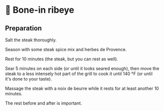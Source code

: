# 🥩 Bone-in ribeye

## Preparation

Salt the steak thoroughly.

Season with some steak spice mix and herbes de Provence.

Rest for 10 minutes (the steak, but you can rest as well).

Sear 5 minutes on each side (or until it looks seared enough), then move
the steak to a less intensely hot part of the grill to cook it until
140 °F (or until it's done to your taste).

Massage the steak with a noix de beurre while it rests for at least
another 10 minutes.

The rest before and after is important.
